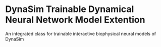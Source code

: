 # DynaSim Trainable Dynamical Neural Network Model Extention

An integrated class for trainable interactive biophysical neural models of DynaSim
